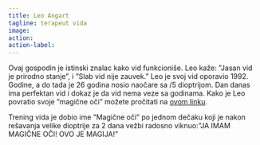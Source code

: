 ```yaml
---
title: Leo Angart
tagline: terapeut vida
image:
action:
action-label:
---
```

Ovaj gospodin je istinski znalac kako vid funkcioniše. Leo kaže: ”Jasan vid je prirodno stanje”, i ”Slab vid nije zauvek.” Leo je svoj vid oporavio 1992. Godine, a do tada je 26 godina nosio naočare sa /5 dioptrijom. Dan danas ima perfektan vid i dokaz je da vid nema veze sa godinama. Kako je Leo povratio svoje ”magične oči” možete pročitati na [ovom linku]("https://www.treningvida.com/leo-angart").

Trening vida je dobio ime ”Magične oči” po jednom dečaku koji je nakon rešavanja velike dioptrije za 2 dana vežbi radosno viknuo:”JA IMAM MAGIČNE OČI! OVO JE MAGIJA!”
